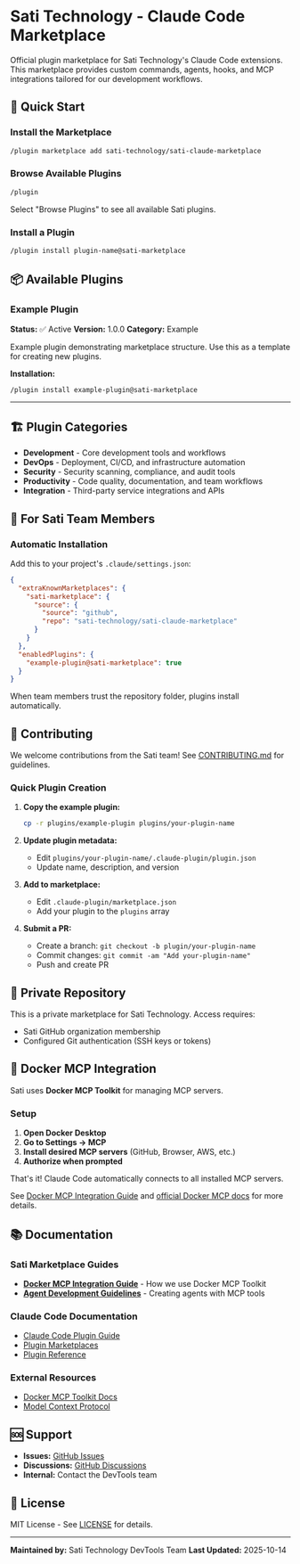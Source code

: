 # Sati Technology - Claude Code Marketplace

Official plugin marketplace for Sati Technology's Claude Code extensions. This marketplace provides custom commands, agents, hooks, and MCP integrations tailored for our development workflows.

## 🚀 Quick Start

### Install the Marketplace

```bash
/plugin marketplace add sati-technology/sati-claude-marketplace
```

### Browse Available Plugins

```bash
/plugin
```

Select "Browse Plugins" to see all available Sati plugins.

### Install a Plugin

```bash
/plugin install plugin-name@sati-marketplace
```

## 📦 Available Plugins

### Example Plugin
**Status:** ✅ Active
**Version:** 1.0.0
**Category:** Example

Example plugin demonstrating marketplace structure. Use this as a template for creating new plugins.

**Installation:**
```bash
/plugin install example-plugin@sati-marketplace
```

---

## 🏗️ Plugin Categories

- **Development** - Core development tools and workflows
- **DevOps** - Deployment, CI/CD, and infrastructure automation
- **Security** - Security scanning, compliance, and audit tools
- **Productivity** - Code quality, documentation, and team workflows
- **Integration** - Third-party service integrations and APIs

## 🔧 For Sati Team Members

### Automatic Installation

Add this to your project's `.claude/settings.json`:

```json
{
  "extraKnownMarketplaces": {
    "sati-marketplace": {
      "source": {
        "source": "github",
        "repo": "sati-technology/sati-claude-marketplace"
      }
    }
  },
  "enabledPlugins": {
    "example-plugin@sati-marketplace": true
  }
}
```

When team members trust the repository folder, plugins install automatically.

## 📝 Contributing

We welcome contributions from the Sati team! See [CONTRIBUTING.md](CONTRIBUTING.md) for guidelines.

### Quick Plugin Creation

1. **Copy the example plugin:**
   ```bash
   cp -r plugins/example-plugin plugins/your-plugin-name
   ```

2. **Update plugin metadata:**
   - Edit `plugins/your-plugin-name/.claude-plugin/plugin.json`
   - Update name, description, and version

3. **Add to marketplace:**
   - Edit `.claude-plugin/marketplace.json`
   - Add your plugin to the `plugins` array

4. **Submit a PR:**
   - Create a branch: `git checkout -b plugin/your-plugin-name`
   - Commit changes: `git commit -am "Add your-plugin-name"`
   - Push and create PR

## 🔐 Private Repository

This is a private marketplace for Sati Technology. Access requires:
- Sati GitHub organization membership
- Configured Git authentication (SSH keys or tokens)

## 🐳 Docker MCP Integration

Sati uses **Docker MCP Toolkit** for managing MCP servers.

### Setup

1. **Open Docker Desktop**
2. **Go to Settings → MCP**
3. **Install desired MCP servers** (GitHub, Browser, AWS, etc.)
4. **Authorize when prompted**

That's it! Claude Code automatically connects to all installed MCP servers.

See [Docker MCP Integration Guide](docs/DOCKER-MCP-GUIDE.md) and [official Docker MCP docs](https://docs.docker.com/ai/mcp-catalog-and-toolkit/toolkit/) for more details.

## 📚 Documentation

### Sati Marketplace Guides
- **[Docker MCP Integration Guide](docs/DOCKER-MCP-GUIDE.md)** - How we use Docker MCP Toolkit
- **[Agent Development Guidelines](docs/AGENT-GUIDELINES.md)** - Creating agents with MCP tools

### Claude Code Documentation
- [Claude Code Plugin Guide](https://docs.claude.com/en/docs/claude-code/plugins)
- [Plugin Marketplaces](https://docs.claude.com/en/docs/claude-code/plugin-marketplaces)
- [Plugin Reference](https://docs.claude.com/en/docs/claude-code/plugins-reference)

### External Resources
- [Docker MCP Toolkit Docs](https://docs.docker.com/ai/mcp-catalog-and-toolkit/toolkit/)
- [Model Context Protocol](https://modelcontextprotocol.io/)

## 🆘 Support

- **Issues:** [GitHub Issues](https://github.com/sati-technology/sati-claude-marketplace/issues)
- **Discussions:** [GitHub Discussions](https://github.com/sati-technology/sati-claude-marketplace/discussions)
- **Internal:** Contact the DevTools team

## 📄 License

MIT License - See [LICENSE](LICENSE) for details.

---

**Maintained by:** Sati Technology DevTools Team
**Last Updated:** 2025-10-14
